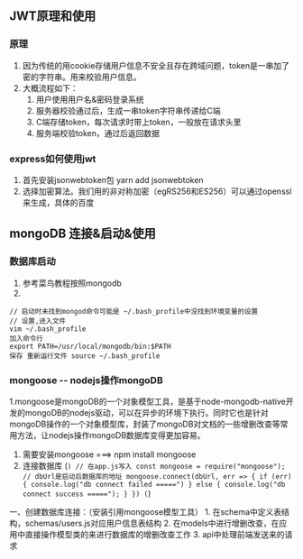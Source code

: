 ## JWT原理和使用
### 原理
1. 因为传统的用cookie存储用户信息不安全且存在跨域问题，token是一串加了密的字符串。用来校验用户信息。
2. 大概流程如下：
   1. 用户使用用户名&密码登录系统
   2. 服务器校验通过后，生成一串token字符串传递给C端
   3. C端存储token，每次请求时带上token，一般放在请求头里
   4. 服务端校验token，通过后返回数据

### express如何使用jwt
1. 首先安装jsonwebtoken包 yarn add jsonwebtoken
2. 选择加密算法。我们用的非对称加密（egRS256和ES256）可以通过openssl来生成，具体的百度

## mongoDB 连接&启动&使用
### 数据库启动
1. 参考菜鸟教程按照mongodb
2. 
```
// 启动时未找到mongod命令可能是 ~/.bash_profile中没找到环境变量的设置
// 设置,进入文件
vim ~/.bash_profile 
加入命令行
export PATH=/usr/local/mongodb/bin:$PATH
保存 重新运行文件 source ~/.bash_profile 
```
### mongoose -- nodejs操作mongoDB
1.mongoose是mongoDB的一个对象模型工具，是基于node-mongodb-native开发的mongoDB的nodejs驱动，可以在异步的环境下执行。同时它也是针对mongoDB操作的一个对象模型库，封装了mongoDB对文档的一些增删改查等常用方法，让nodejs操作mongoDB数据库变得更加容易。
1. 需要安装mongoose	===> npm install mongoose
2. 连接数据库
   (```)
   // 在app.js写入
   const mongoose = require("mongoose");
   // dbUrl是启动后数据库的地址
   mongoose.connect(dbUrl, err => {
      if (err) {
         console.log("db connect failed =====")
      } else {
         console.log("db connect success =====");
      }
   })
   (```)



一、创建数据库连接：（安装引用mongoose模型工具）
	1. 在schema中定义表结构，schemas/users.js对应用户信息表结构
	2. 在models中进行增删改查，在应用中直接操作模型类的来进行数据库的增删改查工作
	3. api中处理前端发送来的请求